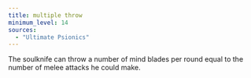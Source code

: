 ```yaml
---
title: multiple throw
minimum_level: 14
sources:
  - "Ultimate Psionics"
---
```


The soulknife can throw a number of mind blades per round equal to the number of melee attacks he could make.
